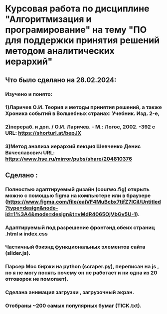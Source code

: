﻿
# Курсовая работа по дисциплине "Алгоритмизация и програмирование" на тему "ПО для поддержки принятия решений методом аналитических иерархий"
## Что было сделано на 28.02.2024:
### Изучено и понято:
### 1)Ларичев О.И. Теория и методы принятия решений, а также Хроника событий в Волшебных странах: Учебник. Изд. 2-е,
### 2)перераб. и доп. / О.И. Ларичев. - М.: Логос, 2002. -392 с URL: https://shorturl.at/bepJX
### 3)Метод анализа иерархий лекция Шевченко Денис Вячеславович URL: https://www.hse.ru/mirror/pubs/share/204810376
## Сделано :
### Полностью адаптируемый дизайн (courwo.fig) открыть можно с помощью figma на компьютере или в браузере (https://www.figma.com/file/eajVF4MuBcbx7tjfZ7ICil/Untitled?type=design&node-id=1%3A4&mode=design&t=vMdR4065OjVbGv5U-1).
### Адаптируемый под разрешение фронтэнд обеих страниц .html и index.css
### Частичный бэкэнд функциональных элементов сайта (slider.js).
### Парсер Мос биржи на python (scraper.py), переписан на js , но я не могу понять почему он не работает и ни одна  из 20 отговорок не помогает).
### Сделана анимация загрузки , загрузочный экран.
### Отобраны ~200 самых популярных бумаг (TICK.txt).
